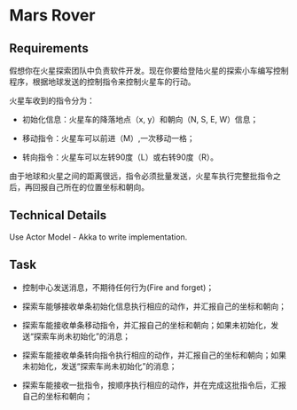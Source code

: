# Mars Rover

## Requirements

假想你在火星探索团队中负责软件开发。现在你要给登陆火星的探索小车编写控制程序，根据地球发送的控制指令来控制火星车的行动。

火星车收到的指令分为：

- 初始化信息：火星车的降落地点（x, y）和朝向（N, S, E, W）信息；

- 移动指令：火星车可以前进（M）,一次移动一格；

- 转向指令：火星车可以左转90度（L）或右转90度（R）。

由于地球和火星之间的距离很远，指令必须批量发送，火星车执行完整批指令之后，再回报自己所在的位置坐标和朝向。

## Technical Details

Use Actor Model - Akka to write implementation.

## Task

- 控制中心发送消息，不期待任何行为(Fire and forget)；

- 探索车能够接收单条初始化信息执行相应的动作，并汇报自己的坐标和朝向；

- 探索车能接收单条移动指令，并汇报自己的坐标和朝向；如果未初始化，发送“探索车尚未初始化”的消息；

- 探索车能接收单条转向指令执行相应的动作，并汇报自己的坐标和朝向；如果未初始化，发送“探索车尚未初始化”的消息；

- 探索车能接收一批指令，按顺序执行相应的动作，并在完成这批指令后，汇报自己的坐标和朝向；